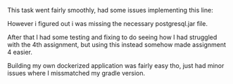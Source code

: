 This task went fairly smoothly, had some issues implementing this line:
<property name="hibernate.connection.driver_class" value="org.postgresql.Driver"/>

However i figured out i was missing the necessary postgresql.jar file.

After that I had some testing and fixing to do seeing how I had struggled with the 4th assignment,
but using this instead somehow made assignment 4 easier.

Building my own dockerized application was fairly easy tho, just had minor issues where I
missmatched my gradle version.
